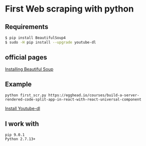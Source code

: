 # First Web scraping with python

## Requirements
```bash
$ pip install BeautifulSoup4
$ sudo -H pip install --upgrade youtube-dl
```
## official pages

[Installing Beautiful Soup](https://www.crummy.com/software/BeautifulSoup/bs4/doc/#installing-beautiful-soup
)

## Example
    python first_scr.py https://egghead.io/courses/build-a-server-rendered-code-split-app-in-react-with-react-universal-component
[Install Youtube-dl](https://rg3.github.io/youtube-dl/download.html)
## I work with
    pip 9.0.1
    Python 2.7.13+